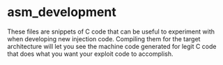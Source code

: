 # asm_development

These files are snippets of C code that can be useful to experiment with when developing new injection code. Compiling them for the target architecture will let you see the machine code generated for legit C code that does what you want your exploit code to accomplish. 